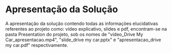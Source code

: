 # Apresentação da Solução

A apresentação da solução contendo todas as informações elucidativas referentes ao projeto como: vídeo explicativo, slides e pdf, encontram-se na pasta Presentation do projeto, sob os nomes de "video_Drive My Car_apresentacao.mp4", "slide_drive my car.pptx" e "apresentacao_drive my car.pdf" respectivamente.
